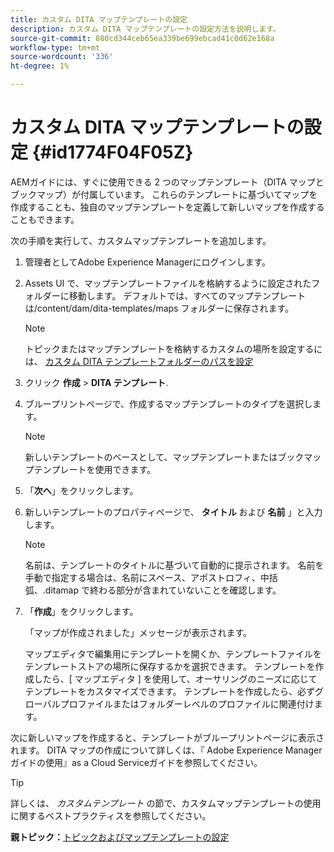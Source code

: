 ```yaml
---
title: カスタム DITA マップテンプレートの設定
description: カスタム DITA マップテンプレートの設定方法を説明します。
source-git-commit: 880cd344ceb65ea339be699ebcad41c0d62e168a
workflow-type: tm+mt
source-wordcount: '336'
ht-degree: 1%

---
```


# カスタム DITA マップテンプレートの設定 {#id1774F04F05Z}

AEMガイドには、すぐに使用できる 2 つのマップテンプレート（DITA マップとブックマップ）が付属しています。 これらのテンプレートに基づいてマップを作成することも、独自のマップテンプレートを定義して新しいマップを作成することもできます。

次の手順を実行して、カスタムマップテンプレートを追加します。

1. 管理者としてAdobe Experience Managerにログインします。

1. Assets UI で、マップテンプレートファイルを格納するように設定されたフォルダーに移動します。 デフォルトでは、すべてのマップテンプレートは/content/dam/dita-templates/maps フォルダーに保存されます。

   >[!NOTE]
   >
   > トピックまたはマップテンプレートを格納するカスタムの場所を設定するには、 [カスタム DITA テンプレートフォルダーのパスを設定](conf-template-tags-custom-dita-topic-template.md#id191LCF0095Z)

1. クリック **作成** \> **DITA テンプレート**.

1. ブループリントページで、作成するマップテンプレートのタイプを選択します。

   >[!NOTE]
   >
   > 新しいテンプレートのベースとして、マップテンプレートまたはブックマップテンプレートを使用できます。

1. 「**次へ**」をクリックします。

1. 新しいテンプレートのプロパティページで、 **タイトル** および **名前** 」と入力します。

   >[!NOTE]
   >
   > 名前は、テンプレートのタイトルに基づいて自動的に提示されます。 名前を手動で指定する場合は、名前にスペース、アポストロフィ、中括弧、.ditamap で終わる部分が含まれていないことを確認します。

1. 「**作成**」をクリックします。

   「マップが作成されました」メッセージが表示されます。

   マップエディタで編集用にテンプレートを開くか、テンプレートファイルをテンプレートストアの場所に保存するかを選択できます。 テンプレートを作成したら、[ マップエディタ ] を使用して、オーサリングのニーズに応じてテンプレートをカスタマイズできます。 テンプレートを作成したら、必ずグローバルプロファイルまたはフォルダーレベルのプロファイルに関連付けます。


次に新しいマップを作成すると、テンプレートがブループリントページに表示されます。 DITA マップの作成について詳しくは、『 Adobe Experience Managerガイドの使用』as a Cloud Serviceガイドを参照してください。

>[!TIP]
>
> 詳しくは、 *カスタムテンプレート* の節で、カスタムマップテンプレートの使用に関するベストプラクティスを参照してください。

**親トピック：**[&#x200B;トピックおよびマップテンプレートの設定](conf-template-tags.md)
